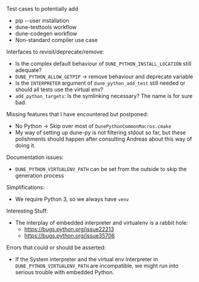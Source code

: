 Test cases to potentially add

* pip --user installation
* dune-testtools workflow
* dune-codegen workflow
* Non-standard compiler use case

Interfaces to revisit/deprecate/remove:

* Is the complex default behaviour of `DUNE_PYTHON_INSTALL_LOCATION` still adequate?
* `DUNE_PYTHON_ALLOW_GETPIP` -> remove behaviour and deprecate variable
* Is the `INTERPRETER` argument of `dune_python_add_test` still needed or should all tests use the virtual env?
* `add_python_targets`: Is the symlinking necessary? The name is for sure bad.

Missing features that I have encountered but postponed:

* No Python -> Skip over most of `DunePythonCommonMacros.cmake`
* My way of setting up dune-py is not filtering stdout so far, but these polishments should happen after consulting Andreas about this way of doing it.

Documentation issues:

* `DUNE_PYTHON_VIRTUALENV_PATH` can be set from the outside to skip the generation process

Simplifications:

* We require Python 3, so we always have `venv`

Interesting Stuff:

* The interplay of embedded interpreter and virtualenv is a rabbit hole:
  * https://bugs.python.org/issue22213
  * https://bugs.python.org/issue35706

Errors that could or should be asserted:

* If the System interpreter and the virtual env interpreter in `DUNE_PYTHON_VIRTUALENV_PATH` are incompatible, we might run into serious trouble with embedded Python.
